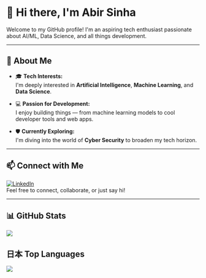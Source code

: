 # 👋 Hi there, I'm Abir Sinha

Welcome to my GitHub profile! I'm an aspiring tech enthusiast passionate about AI/ML, Data Science, and all things development.

---

## 🚀 About Me

- 🎓 **Tech Interests:**  
  I'm deeply interested in **Artificial Intelligence**, **Machine Learning**, and **Data Science**.

- 💻 **Passion for Development:**  
  I enjoy building things — from machine learning models to cool developer tools and web apps.

- 🛡️ **Currently Exploring:**  
  I'm diving into the world of **Cyber Security** to broaden my tech horizon.

---

## 📫 Connect with Me

[![LinkedIn](https://img.shields.io/badge/LinkedIn-Abir%20Sinha-blue?logo=linkedin&style=flat-square)](https://www.linkedin.com/in/abir-sinha-57b654204/)  
Feel free to connect, collaborate, or just say hi!

---

<!-- Optional: Add a stats or GitHub streak section -->

## 📊 GitHub Stats

<!--[![Anurag's GitHub stats](https://github-readme-stats.vercel.app/api?username=abirsinha5116&show_icons=true&theme=radical)](https://github.com/abirsinha5116/github-readme-stats) -->

<picture>
  <source
    srcset="https://github-readme-stats.vercel.app/api?username=abirsinha5116&show_icons=true&theme=dark"
    media="(prefers-color-scheme: dark)"
  />
  <source
    srcset="https://github-readme-stats.vercel.app/api?username=abirsinha5116&show_icons=true"
    media="(prefers-color-scheme: light), (prefers-color-scheme: no-preference)"
  />
  <img src="https://github-readme-stats.vercel.app/api?username=abirsinha5116&show_icons=true" />
</picture>

## 日本 Top Languages

<!--[![Top Langs](https://github-readme-stats.vercel.app/api/top-langs/?username=abirsinha5116&layout=pie)](https://github.com/abirsinha5116/github-readme-stats)  -->

<picture>
  <source
    srcset="https://github-readme-stats.vercel.app/api/top-langs/?username=abirsinha5116&layout=compact&theme=dark"
    media="(prefers-color-scheme: dark)"
  />
  <source
    srcset="https://github-readme-stats.vercel.app/api/top-langs/?username=abirsinha5116&layout=compact"
    media="(prefers-color-scheme: light), (prefers-color-scheme: no-preference)"
  />
  <img src="https://github-readme-stats.vercel.app/api?username=abirsinha5116&show_icons=true" />
</picture>

<!---
abirsinha5116/abirsinha5116 is a ✨ special ✨ repository because its `README.md` (this file) appears on your GitHub profile.
You can click the Preview link to take a look at your changes.
--->
